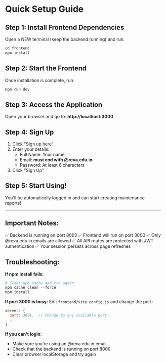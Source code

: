 # Quick Setup Guide

## Step 1: Install Frontend Dependencies

Open a NEW terminal (keep the backend running) and run:

```powershell
cd frontend
npm install
```

## Step 2: Start the Frontend

Once installation is complete, run:

```powershell
npm run dev
```

## Step 3: Access the Application

Open your browser and go to:
**http://localhost:3000**

## Step 4: Sign Up

1. Click "Sign up here"
2. Enter your details:
   - Full Name: Your name
   - Email: **must end with @reva.edu.in**
   - Password: At least 6 characters
3. Click "Sign Up"

## Step 5: Start Using!

You'll be automatically logged in and can start creating maintenance reports!

---

## Important Notes:

✅ Backend is running on port 8000
✅ Frontend will run on port 3000
✅ Only @reva.edu.in emails are allowed
✅ All API routes are protected with JWT authentication
✅ Your session persists across page refreshes

## Troubleshooting:

**If npm install fails:**
```powershell
# Clear npm cache and try again
npm cache clean --force
npm install
```

**If port 3000 is busy:**
Edit `frontend/vite.config.js` and change the port:
```javascript
server: {
  port: 3001,  // Change to any available port
  ...
}
```

**If you can't login:**
- Make sure you're using an @reva.edu.in email
- Check that the backend is running on port 8000
- Clear browser localStorage and try again
